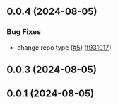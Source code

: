 

## 0.0.4 (2024-08-05)


### Bug Fixes

* change repo type ([#5](https://github.com/PeterBaker0/FAIMS3/issues/5)) ([f931017](https://github.com/PeterBaker0/FAIMS3/commit/f931017b457bdd8140bd37b8a9f81dbdf00d43a5))

## 0.0.3 (2024-08-05)

## 0.0.1 (2024-08-05)